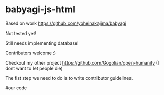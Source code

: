 # babyagi-js-html

Based on work https://github.com/yoheinakajima/babyagi

Not tested yet!

Still needs implementing database!

Contributors welcome :)


Checkout my other project https://github.com/Gogolian/open-humanity (I dont want to let people die)



The fist step we need to do is to write contributor guidelines.

#our code
